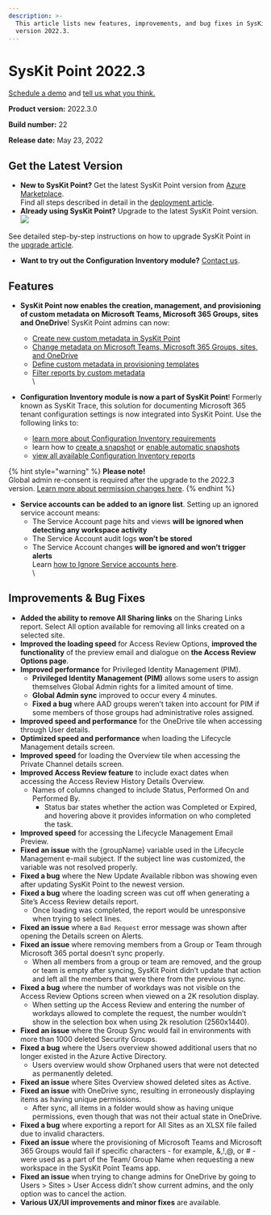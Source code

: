 ```yaml
---
description: >-
  This article lists new features, improvements, and bug fixes in SysKit Point
  version 2022.3.
---
```


# SysKit Point 2022.3

[Schedule a demo](https://www.syskit.com/products/point/request-a-demo/) and [tell us what you think.](https://www.syskit.com/company/contact-us/)

**Product version:** 2022.3.0

**Build number:** 22

**Release date:** May 23, 2022

## Get the Latest Version

* **New to SysKit Point?** Get the latest SysKit Point version from [Azure Marketplace](https://azuremarketplace.microsoft.com/en-us/marketplace/apps/syskitltd.syskit\_point).\
  Find all steps described in detail in the [deployment article](../installation/deploy-syskit-point.md).
* **Already using SysKit Point?** Upgrade to the latest SysKit Point version.\
  [![](https://aka.ms/deploytoazurebutton)](https://portal.azure.com/#create/Microsoft.Template/uri/https%3A%2F%2Fsyskitassetsstorage.blob.core.windows.net%2Fpoint%2FUpdateFilesARM%2FPointUpdateTemplate.json)

See detailed step-by-step instructions on how to upgrade SysKit Point in the [upgrade article](../installation/upgrade-syskit-point.md).

* **Want to try out the Configuration Inventory module?** [Contact us](https://www.syskit.com/contact-us/).

## Features

* **SysKit Point now enables the creation, management, and provisioning of custom metadata on Microsoft Teams, Microsoft 365 Groups, sites and OneDrive**! SysKit Point admins can now:
  * [Create new custom metadata in SysKit Point](../governance-and-automation/manage-custom-metadata.md#create-custom-metadata)
  * [Change metadata on Microsoft Teams, Microsoft 365 Groups, sites, and OneDrive](../governance-and-automation/manage-custom-metadata.md#change-custom-metadata)
  * [Define custom metadata in provisioning templates](../governance-and-automation/provisioning/templates.md#create-a-new-provisioning-template)
  * [Filter reports by custom metadata](../governance-and-automation/manage-custom-metadata.md#filter-workspaces-by-metadata)\
    \

* **Configuration Inventory module is now a part of SysKit Point**! Formerly known as SysKit Trace, this solution for documenting Microsoft 365 tenant configuration settings is now integrated into SysKit Point. Use the following links to:
  * [learn more about Configuration Inventory requirements](../configuration-inventory/configuration-inventory-requirements.md)
  * learn how to [create a snapshot](../configuration-inventory/get-to-know/create-snapshot.md) or [enable automatic snapshots](../configuration-inventory/get-to-know/enable-automatic-snapshots.md)
  * [view all available Configuration Inventory reports](../configuration-inventory/report-overview/)

{% hint style="warning" %}
**Please note!**\
Global admin re-consent is required after the upgrade to the 2022.3 version. [Learn more about permission changes here](../requirements/permission-requirements-change-log.md#syskit-point-20223).
{% endhint %}

* **Service accounts can be added to an ignore list**. Setting up an ignored service account means:
  * The Service Account page hits and views **will be ignored when detecting any workspace activity**
  * The Service Account audit logs **won’t be stored**
  * The Service Account changes **will be ignored and won’t trigger alerts**\
    Learn [how to Ignore Service accounts here](../configuration/ignore-service-account-activity-tracking.md).\
    \


## Improvements & Bug Fixes

* **Added the ability to remove All Sharing links** on the Sharing Links report. Select All option available for removing all links created on a selected site.
* **Improved the loading speed** for Access Review Options, **improved the functionality** of the preview email and dialogue on **the Access Review Options page**.
* **Improved performance** for Privileged Identity Management (PIM).
  * **Privileged Identity Management (PIM)** allows some users to assign themselves Global Admin rights for a limited amount of time.
  * **Global Admin sync** improved to occur every 4 minutes.
  * **Fixed a bug** where AAD groups weren’t taken into account for PIM if some members of those groups had administrative roles assigned.
* **Improved speed and performance** for the OneDrive tile when accessing through User details.
* **Optimized speed and performance** when loading the Lifecycle Management details screen.
* **Improved speed** for loading the Overview tile when accessing the Private Channel details screen.
* **Improved Access Review feature** to include exact dates when accessing the Access Review History Details Overview.
  * Names of columns changed to include Status, Performed On and Performed By.
    * Status bar states whether the action was Completed or Expired, and hovering above it provides information on who completed the task.
* **Improved speed** for accessing the Lifecycle Management Email Preview.
* **Fixed an issue** with the {groupName} variable used in the Lifecycle Management e-mail subject. If the subject line was customized, the variable was not resolved properly.
* **Fixed a bug** where the New Update Available ribbon was showing even after updating SysKit Point to the newest version.
* **Fixed a bug** where the loading screen was cut off when generating a Site’s Access Review details report.
  * Once loading was completed, the report would be unresponsive when trying to select lines.
* **Fixed an issue** where a `Bad Request` error message was shown after opening the Details screen on Alerts.
* **Fixed an issue** where removing members from a Group or Team through Microsoft 365 portal doesn’t sync properly.
  * When all members from a group or team are removed, and the group or team is empty after syncing, SysKit Point didn’t update that action and left all the members that were there from the previous sync.
* **Fixed a bug** where the number of workdays was not visible on the Access Review Options screen when viewed on a 2K resolution display.
  * When setting up the Access Review and entering the number of workdays allowed to complete the request, the number wouldn’t show in the selection box when using 2k resolution (2560x1440).
* **Fixed an issue** where the Group Sync would fail in environments with more than 1000 deleted Security Groups.
* **Fixed a bug** where the Users overview showed additional users that no longer existed in the Azure Active Directory.
  * Users overview would show Orphaned users that were not detected as permanently deleted.
* **Fixed an issue** where Sites Overview showed deleted sites as Active.
* **Fixed an issue** with OneDrive sync, resulting in erroneously displaying items as having unique permissions.
  * After sync, all items in a folder would show as having unique permissions, even though that was not their actual state in OneDrive.
* **Fixed a bug** where exporting a report for All Sites as an XLSX file failed due to invalid characters.
* **Fixed an issue** where the provisioning of Microsoft Teams and Microsoft 365 Groups would fail if specific characters - for example, &,!,@, or # - were used as a part of the Team/ Group Name when requesting a new workspace in the SysKit Point Teams app.
* **Fixed an issue** when trying to change admins for OneDrive by going to Users > Sites > User Access didn’t show current admins, and the only option was to cancel the action.
* **Various UX/UI improvements and minor fixes** are available.
